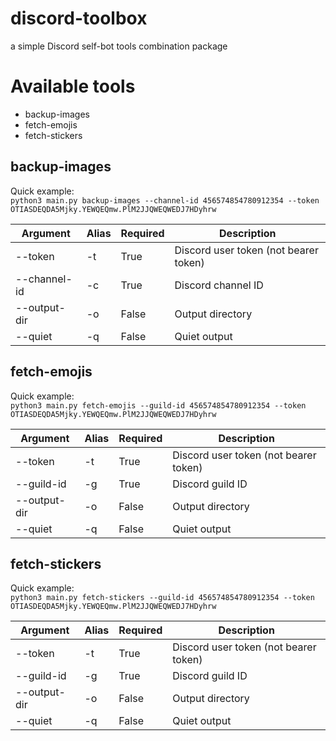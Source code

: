 # discord-toolbox
a simple Discord self-bot tools combination package

# Available tools
* backup-images
* fetch-emojis
* fetch-stickers

## backup-images
Quick example:  
`python3 main.py backup-images --channel-id 456574854780912354 --token OTIASDEQDA5Mjky.YEWQEQmw.PlM2JJQWEQWEDJ7HDyhrw`

|Argument|Alias|Required|Description|
|-|-|-|-|
|--token|-t|True|Discord user token (not bearer token)|
|--channel-id|-c|True|Discord channel ID|
|--output-dir|-o|False|Output directory|
|--quiet|-q|False|Quiet output|

## fetch-emojis
Quick example:  
`python3 main.py fetch-emojis --guild-id 456574854780912354 --token OTIASDEQDA5Mjky.YEWQEQmw.PlM2JJQWEQWEDJ7HDyhrw`

|Argument|Alias|Required|Description|
|-|-|-|-|
|--token|-t|True|Discord user token (not bearer token)|
|--guild-id|-g|True|Discord guild ID|
|--output-dir|-o|False|Output directory|
|--quiet|-q|False|Quiet output|

## fetch-stickers
Quick example:  
`python3 main.py fetch-stickers --guild-id 456574854780912354 --token OTIASDEQDA5Mjky.YEWQEQmw.PlM2JJQWEQWEDJ7HDyhrw`

|Argument|Alias|Required|Description|
|-|-|-|-|
|--token|-t|True|Discord user token (not bearer token)|
|--guild-id|-g|True|Discord guild ID|
|--output-dir|-o|False|Output directory|
|--quiet|-q|False|Quiet output|
